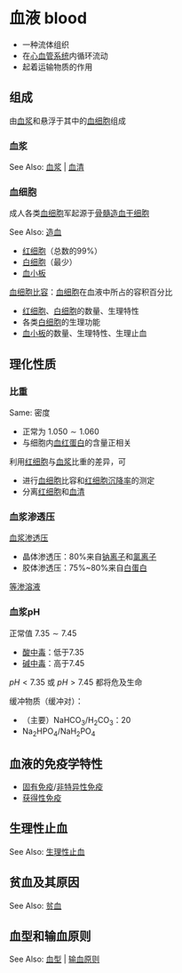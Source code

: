 # 血液 blood

- 一种流体组织
- 在[心血管系统](心血管系统.md)内循环流动
- 起着运输物质的作用

## 组成

由[血浆](血浆.md)和悬浮于其中的[血细胞](血细胞.md)组成

### 血浆

See Also: [血浆](血浆.md) | [血清](血清.md)

### 血细胞

成人各类[血细胞](血细胞.md)军起源于[骨髓](骨髓.md)[造血干细胞](造血干细胞.md)

See Also: [造血](造血.md)

- [红细胞](红细胞.md)（总数的99%）
- [白细胞](白细胞.md)（最少）
- [血小板](血小板.md)

[血细胞比容](血细胞比容.md)：[血细胞](血细胞.md)在血液中所占的容积百分比

- [红细胞](红细胞.md)、[白细胞](白细胞.md)的数量、生理特性
- 各类[白细胞](白细胞.md)的生理功能
- [血小板](血小板.md)的数量、生理特性、生理止血

## 理化性质

### 比重

Same: 密度

- 正常为 $1.050\sim1.060$
- 与细胞内[血红蛋白](血红蛋白.md)的含量正相关

利用[红细胞](红细胞.md)与[血浆](血浆.md)比重的差异，可
- 进行[血细胞](血细胞.md)比容和[红细胞沉降率](红细胞沉降率.md)的测定
- 分离[红细胞](红细胞.md)和[血清](血清.md)

### 血浆渗透压

[血浆渗透压](血浆渗透压.md)
- 晶体渗透压：80%来自[钠离子](钠离子.md)和[氯离子](氯离子.md)
- 胶体渗透压：75%~80%来自[白蛋白](白蛋白.md)

[等渗溶液](等渗溶液.md)

### 血浆pH

正常值 $7.35\sim7.45$

- [酸中毒](酸中毒.md)：低于7.35
- [碱中毒](碱中毒.md)：高于7.45

$pH \lt 7.35$ 或 $pH \gt 7.45$ 都将危及生命

缓冲物质（缓冲对）：
- （主要）NaHCO<sub>3</sub>/H<sub>2</sub>CO<sub>3</sub>：20
- Na<sub>2</sub>HPO<sub>4</sub>/NaH<sub>2</sub>PO<sub>4</sub>

## 血液的免疫学特性

- [固有免疫](固有免疫.md)/[非特异性免疫](非特异性免疫.md)
- [获得性免疫](获得性免疫.md)

## 生理性止血

See Also: [生理性止血](生理性止血.md)

## 贫血及其原因

See Also: [贫血](贫血.md)

## 血型和输血原则

See Also: [血型](血型.md) | [输血原则](输血原则.md)
